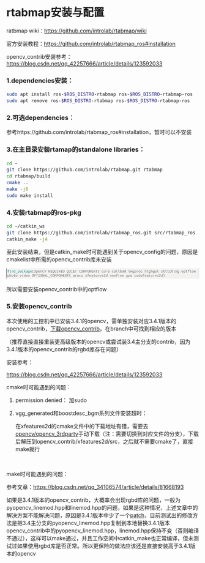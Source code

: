 # rtabmap安装与配置

ratbmap wiki：https://github.com/introlab/rtabmap/wiki

官方安装教程：https://github.com/introlab/rtabmap_ros#installation

opencv_contrib安装参考：https://blog.csdn.net/qq_42257666/article/details/123592033



### 1.dependencies安装：

```bash
sudo apt install ros-$ROS_DISTRO-rtabmap ros-$ROS_DISTRO-rtabmap-ros
sudo apt remove ros-$ROS_DISTRO-rtabmap ros-$ROS_DISTRO-rtabmap-ros
```



### 2.可选dependencies：

参考https://github.com/introlab/rtabmap_ros#installation，暂时可以不安装



### 3.在主目录安装rtamap的standalone libraries：

```bash
cd ~
git clone https://github.com/introlab/rtabmap.git rtabmap
cd rtabmap/build
cmake .. 
make -j6
sudo make install
```



### 4.安装rtabmap的ros-pkg

```bash
cd ~/catkin_ws
git clone https://github.com/introlab/rtabmap_ros.git src/rtabmap_ros
catkin_make -j4
```

至此安装结束，但是catkin_make时可能遇到关于opencv_config的问题，原因是cmakelist中所需的opencv_contrib库未安装

![image-20221018234919719](Rtabmap_ROS_Installation.assets/image-20221018234919719.png)

所以需要安装opencv_contrib中的optflow



### 5.安装opencv_contrib

本次使用的工控机中已安装3.4.1的opencv，需单独安装对应3.4.1版本的opencv_contrib，[下载opencv_contrib](https://github.com/opencv/opencv_contrib)，在branch中可找到相应的版本

（推荐直接直接重装更高级版本的opencv或尝试装3.4主分支的contrib，因为3.4.1版本的opencv_contrib的rgbd库存在问题）

安装参考：

https://blog.csdn.net/qq_42257666/article/details/123592033



cmake时可能遇到的问题：

1. permission denied： 加sudo

2. vgg_generated和boostdesc_bgm系列文件安装超时：

   在xfeatures2d的cmake文件中的下载地址有错，需要去[opencv/opencv_3rdparty](https://github.com/opencv/opencv_3rdparty)手动下载（注：需要切换到对应文件的分支），下载后解压到opencv_contrib/xfeatures2d/src，之后就不需要cmake了，直接make就行

​	

make时可能遇到的问题：

参考文章：https://blog.csdn.net/qq_34106574/article/details/81668193

如果是3.4.1版本的opencv_contrib，大概率会出现rgbd库的问题，一般为pyopencv_linemod.hpp和linemod.hpp的问题，如果是这种情况，上述文章中的解决方案不能解决问题，原因是3.4.1版本中少了一个[patch](https://github.com/opencv/opencv_contrib/commit/92fd42e58eaa7d902f94fb653de265af4b0ee44d)，目前测试出的修改方法是把3.4主分支的pyopencv_linemod.hpp复制到本地替换3.4.1版本opencv_contrib中的pyopencv_linemod.hpp，linemod.hpp保持不变（否则编译不通过），这样可以make通过，并且工作空间中catkin_make也正常编译，但未测试过如果使用rgbd库是否正常。所以更保险的做法应该还是直接安装高于3.4.1版本的opencv









